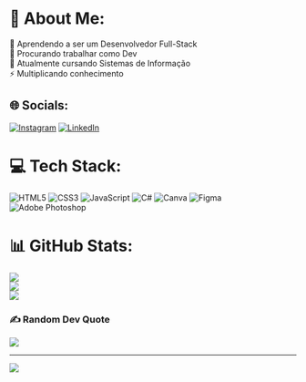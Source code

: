 # 💫 About Me:
🔭 Aprendendo a ser um Desenvolvedor Full-Stack<br>👯 Procurando trabalhar como Dev<br>💬 Atualmente cursando Sistemas de Informação<br>⚡ Multiplicando conhecimento


## 🌐 Socials:
[![Instagram](https://img.shields.io/badge/Instagram-%23E4405F.svg?logo=Instagram&logoColor=white)](https://instagram.com/https://www.instagram.com/oinstadojose/) [![LinkedIn](https://img.shields.io/badge/LinkedIn-%230077B5.svg?logo=linkedin&logoColor=white)](https://linkedin.com/in/www.linkedin.com/in/josé-daniel-bruns-726508294) 

# 💻 Tech Stack:
![HTML5](https://img.shields.io/badge/html5-%23E34F26.svg?style=flat-square&logo=html5&logoColor=white) ![CSS3](https://img.shields.io/badge/css3-%231572B6.svg?style=flat-square&logo=css3&logoColor=white) ![JavaScript](https://img.shields.io/badge/javascript-%23323330.svg?style=flat-square&logo=javascript&logoColor=%23F7DF1E) ![C#](https://img.shields.io/badge/c%23-%23239120.svg?style=flat-square&logo=csharp&logoColor=white) ![Canva](https://img.shields.io/badge/Canva-%2300C4CC.svg?style=flat-square&logo=Canva&logoColor=white) ![Figma](https://img.shields.io/badge/figma-%23F24E1E.svg?style=flat-square&logo=figma&logoColor=white) ![Adobe Photoshop](https://img.shields.io/badge/adobe%20photoshop-%2331A8FF.svg?style=flat-square&logo=adobe%20photoshop&logoColor=white)
# 📊 GitHub Stats:
![](https://github-readme-stats.vercel.app/api?username=JDSBruns&theme=blue-green&hide_border=false&include_all_commits=true&count_private=false)<br/>
![](https://github-readme-streak-stats.herokuapp.com/?user=JDSBruns&theme=blue-green&hide_border=false)<br/>
![](https://github-readme-stats.vercel.app/api/top-langs/?username=JDSBruns&theme=blue-green&hide_border=false&include_all_commits=true&count_private=false&layout=compact)

### ✍️ Random Dev Quote
![](https://quotes-github-readme.vercel.app/api?type=horizontal&theme=merko)

---
[![](https://visitcount.itsvg.in/api?id=JDSBruns&icon=8&color=3)](https://visitcount.itsvg.in)

<!-- Proudly created with GPRM ( https://gprm.itsvg.in ) -->
